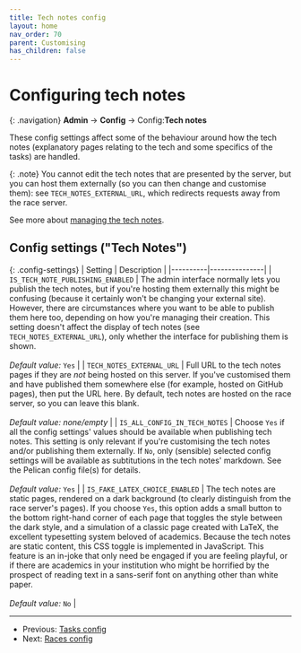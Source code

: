 ```yaml
---
title: Tech notes config
layout: home
nav_order: 70
parent: Customising
has_children: false
---
```



# Configuring tech notes

{: .navigation}
**Admin** → **Config** → Config:**Tech notes**

These config settings affect some of the behaviour around how
the tech notes (explanatory pages relating to the tech and some specifics of
the tasks) are handled.

{: .note}
You cannot edit the tech notes that are presented by the server, but you can
host them externally (so you can then change and customise them): see
`TECH_NOTES_EXTERNAL_URL`, which redirects requests away from the race server.
 
See more about [managing the tech notes](../static-content/tech-notes).



## Config settings ("Tech Notes")

{: .config-settings}
| Setting  | Description   |
|----------|---------------|
| `IS_TECH_NOTE_PUBLISHING_ENABLED` | The admin interface normally lets you publish the tech notes, but if you're hosting them externally this might be confusing (because it certainly won't be changing your external site). However, there are circumstances where you want to be able to publish them here too, depending on how you're managing their creation. This setting doesn't affect the display of tech notes (see `TECH_NOTES_EXTERNAL_URL`), only whether the interface for publishing them is shown.  <br><br> _Default value:_ `Yes` |
| `TECH_NOTES_EXTERNAL_URL` | Full URL to the tech notes pages if they are *not* being hosted on this server. If you've customised them and have published them somewhere else (for example, hosted on GitHub pages), then put the URL here. By default, tech notes are hosted on the race server, so you can leave this blank.  <br><br> _Default value:_ _none/empty_ |
| `IS_ALL_CONFIG_IN_TECH_NOTES` | Choose `Yes` if all the config settings' values should be available when publishing tech notes. This setting is only relevant if you're customising the tech notes and/or publishing them externally. If `No`, only (sensible) selected config settings will be available as subtitutions in the tech notes' markdown. See the Pelican config file(s) for details.  <br><br> _Default value:_ `Yes` |
| `IS_FAKE_LATEX_CHOICE_ENABLED` | The tech notes are static pages, rendered on a dark background (to clearly distinguish from the race server's pages). If you choose `Yes`, this option adds a small button to the bottom right-hand corner of each page that toggles the style between the dark style, and a simulation of a classic page created with LaTeX, the excellent typesetting system beloved of academics. Because the tech notes are static content, this CSS toggle is implemented in JavaScript. This feature is an in-joke that only need be engaged if you are feeling playful, or if there are academics in your institution who might be horrified by the prospect of reading text in a sans-serif font on anything other than white paper.  <br><br> _Default value:_ `No` |


 ---
 * Previous: [Tasks config](tasks)
 * Next: [Races config](races)
